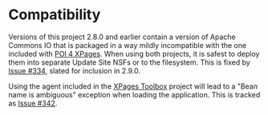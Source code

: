 # Compatibility

Versions of this project 2.8.0 and earlier contain a version of Apache Commons IO that is packaged in a way mildly incompatible with the one included with [POI 4 XPages](https://openntf.org/main.nsf/project.xsp?r=project/POI%204%20XPages). When using both projects, it is safest to deploy them into separate Update Site NSFs or to the filesystem. This is fixed by [Issue #334](https://github.com/OpenNTF/org.openntf.xsp.jakartaee/issues/334), slated for inclusion in 2.9.0.

Using the agent included in the [XPages Toolbox](https://xpages.info/main.nsf/project.xsp?r=project/XPages%20Toolbox) project will lead to a "Bean name is ambiguous" exception when loading the application. This is tracked as [Issue #342](https://github.com/OpenNTF/org.openntf.xsp.jakartaee/issues/342).